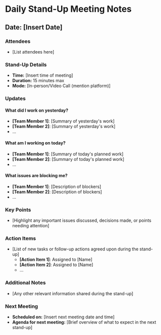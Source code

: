 # Daily Stand-Up Meeting Notes

## Date: [Insert Date]

### Attendees
- [List attendees here]

### Stand-Up Details
- **Time:** [Insert time of meeting]
- **Duration:** 15 minutes max
- **Mode:** [In-person/Video Call (mention platform)]

### Updates

#### What did I work on yesterday?
- **[Team Member 1]**: [Summary of yesterday's work]
- **[Team Member 2]**: [Summary of yesterday's work]
- ...

#### What am I working on today?
- **[Team Member 1]**: [Summary of today's planned work]
- **[Team Member 2]**: [Summary of today's planned work]
- ...

#### What issues are blocking me?
- **[Team Member 1]**: [Description of blockers]
- **[Team Member 2]**: [Description of blockers]
- ...

### Key Points
- [Highlight any important issues discussed, decisions made, or points needing attention]

### Action Items
- [List of new tasks or follow-up actions agreed upon during the stand-up]
  - **[Action Item 1]**: Assigned to [Name]
  - **[Action Item 2]**: Assigned to [Name]
  - ...

### Additional Notes
- [Any other relevant information shared during the stand-up]

### Next Meeting
- **Scheduled on:** [Insert next meeting date and time]
- **Agenda for next meeting:** [Brief overview of what to expect in the next stand-up]


